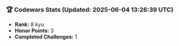 ### 🏆 Codewars Stats (Updated: 2025-06-04 13:26:39 UTC)

- **Rank:** 8 kyu
- **Honor Points:** 3
- **Completed Challenges:** 1

